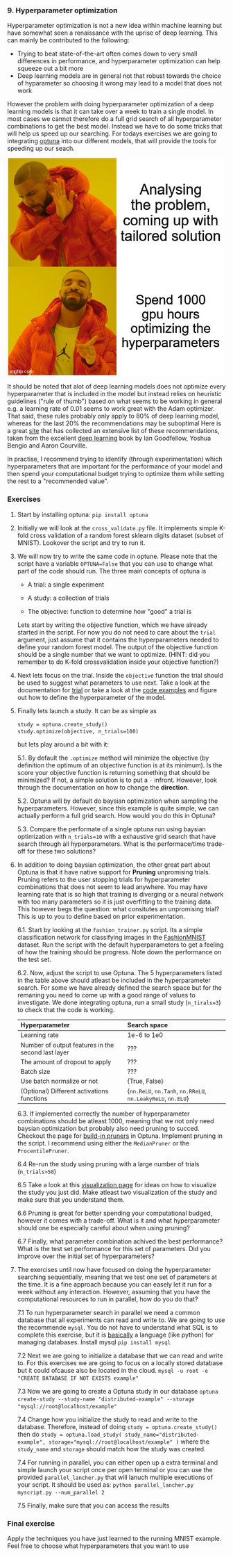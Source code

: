 ### 9. Hyperparameter optimization
Hyperparameter optimization is not a new idea within machine learning but have somewhat seen a renaissance with
the uprise of deep learning. This can mainly be contributed to the following:

* Trying to beat state-of-the-art often comes down to very small differences in performance, and hyperparameter
  optimization can help squeeze out a bit more
* Deep learning models are in general not that robust towards the choice of hyparameter so choosing it wrong
  may lead to a model that does not work 

However the problem with doing hyperparameter optimization of a deep learning models is that it can take over a
week to train a single model. In most cases we cannot therefore do a full grid search of all hyperparameter
combinations to get the best model. Instead we have to do some tricks that will help us speed up our searching.
For todays exercises we are going to integrating [optuna](https://optuna.readthedocs.io/en/stable/index.html) into 
our different models, that will provide the tools for speeding up our seach.

<p align="center">
  <img src="../figures/hyperparameters.jpg" width="500" title="hover text">
</p>


It should be noted that alot of deep learning models does not optimize every hyperparameter that is included
in the model but instead relies on heuristic guidelines ("rule of thumb") based on what seems to be working
in general e.g. a learning rate of 0.01 seems to work great with the Adam optimizer. That said, these rules
probably only apply to 80% of deep learning model, whereas for the last 20% the recommendations may be suboptimal
Here is a great [site](https://jeffmacaluso.github.io/post/DeepLearningRulesOfThumb/) that has collected an 
extensive list of these recommendations, taken from the excellent [deep learning](https://www.deeplearningbook.org/) 
book by Ian Goodfellow, Yoshua Bengio and Aaron Courville.

In practise, I recommend trying to identify (through experimentation) which hyperparameters that are important for
the performance of your model and then spend your computational budget trying to optimize them while setting the
rest to a "recommended value". 

### Exercises

1. Start by installing optuna:
   `pip install optuna`
   
2. Initially we will look at the `cross_validate.py` file. It implements simple K-fold cross validation of
   a random forest sklearn digits dataset (subset of MNIST). Lookover the script and try to run it.
   
3. We will now try to write the same code in optune. Please note that the script have a variable `OPTUNA=False`
   that you can use to change what part of the code should run. The three main concepts of optuna is
   
   * A trial: a single experiment
   
   * A study: a collection of trials
   
   * The objective: function to determine how "good" a trial is
   
   Lets start by writing the objective function, which we have already started in the script. For now you do
   not need to care about the `trial` argument, just assume that it contains the hyperparameters needed to
   define your random forest model. The output of the objective function should be a single number that we
   want to optimize. (HINT: did you remember to do K-fold crossvalidation inside your objective function?)
   
4. Next lets focus on the trial. Inside the `objective` function the trial should be used to suggest what
   parameters to use next. Take a look at the documentation for [trial](https://optuna.readthedocs.io/en/stable/reference/generated/optuna.trial.Trial.html)
   or take a look at the [code examples](https://optuna.org/#code_examples) and figure out how to define
   the hyperparameter of the model.
   
5. Finally lets launch a study. It can be as simple as

   ```
   study = optuna.create_study()
   study.optimize(objective, n_trials=100)
   ```
   
   but lets play around a bit with it:
   
   5.1. By default the `.optimize` method will minimize the objective (by definition the optimum of an objective
        function is at its minimum). Is the score your objective function is returning something that should
        be minimized? If not, a simple solution is to put a `-` infront. However, look through the documentation
        on how to change the **direction**.
        
   5.2. Optuna will by default do baysian optimization when sampling the hyperparameters. However, since this
        example is quite simple, we can actually perform a full grid search. How would you do this in Optuna?
        
   5.3. Compare the performate of a single optuna run using baysian optimization with `n_trials=10` with a
        exhaustive grid search that have search through all hyperparameters. What is the performace/time
        trade-off for these two solutions?

6. In addition to doing baysian optimization, the other great part about Optuna is that it have native support
   for **Pruning** unpromising trials. Pruning refers to the user stopping trials for hyperparameter combinations
   that does not seem to lead anywhere. You may have learning rate that is so high that training is diverging or
   a neural network with too many parameters so it is just overfitting to the training data. This however begs the
   question: what consitutes an unpromising trial? This is up to you to define based on prior experimentation.

   6.1. Start by looking at the `fashion_trainer.py` script. Its a simple classification network for classifying
        images in the [FashionMNIST](https://github.com/zalandoresearch/fashion-mnist) dataset. Run the script 
        with the default hyperparameters to get a feeling of how the training should be progress.
        Note down the performance on the test set.
        
   6.2. Now, adjust the script to use Optuna. The 5 hyperparameters listed in the table above should atleast be included
        in the hyperparameter search. For some we have already defined the search space but for the remaning you need to come
        up with a good range of values to investigate. We done integrating optuna, run a small study (`n_tirals=3`) to check 
        that the code is working.
        
   Hyperparameter                                     | Search space                                                 |
   ---------------------------------------------------|--------------------------------------------------------------| 
   Learning rate                                      | 1e-6 to 1e0                                                  | 
   Number of output features in the second last layer | ???                                                          |
   The amount of dropout to apply                     | ???                                                          |
   Batch size                                         | ???                                                          |
   Use batch normalize or not                         | {True, False}                                                |
   (Optional) Different activations functions         | {`nn.ReLU`, `nn.Tanh`, `nn.RReLU`, `nn.LeakyReLU`, `nn.ELU`} |

   6.3. If implemented correctly the number of hyperparameter combinations should be atleast 1000, meaning that
        we not only need baysian optimization but probably also need pruning to succed. Checkout the page for
        [build-in pruners](https://optuna.readthedocs.io/en/stable/reference/pruners.html) in Optuna. Implement
        pruning in the script. I recommend using either the `MedianPruner` or the `ProcentilePruner`. 
        
   6.4 Re-run the study using pruning with a large number of trials (`n_trials>50`) 

   6.5 Take a look at this [visualization page](https://optuna.readthedocs.io/en/latest/tutorial/10_key_features/005_visualization.html) 
       for ideas on how to visualize the study you just did. Make atleast two visualization of the study and
       make sure that you understand them.
   
   6.6 Pruning is great for better spending your computational budged, however it comes with a trade-off. What is
       it and what hyperparameter should one be especially careful about when using pruning?
   
   6.7 Finally, what parameter combination achived the best performance? What is the test set performance for this
       set of parameters. Did you improve over the initial set of hyperparameters?

7. The exercises until now have focused on doing the hyperparameter searching sequentially, meaning that we test one
   set of parameters at the time. It is a fine approach because you can easely let it run for a week without any
   interaction. However, assuming that you have the computational resources to run in parallel, how do you do that?
   
   7.1 To run hyperparameter search in parallel we need a common database that all experiments can read and
       write to. We are going to use the recommende `mysql`. You do not have to understand what SQL is to
       complete this exercise, but it is [basically](https://en.wikipedia.org/wiki/SQL) a language (like python)
       for managing databases. Install mysql
       ```
       pip install mysql
       ```
       
   7.2 Next we are going to initialize a database that we can read and write to. For this exercises we are going
       to focus on a locally stored database but it could ofcause also be located in the cloud.
       ```
       mysql -u root -e "CREATE DATABASE IF NOT EXISTS example"
       ```
       
   7.3 Now we are going to create a Optuna study in our database
       ```
       optuna create-study --study-name "distributed-example" --storage "mysql://root@localhost/example"
       ``` 
      
   7.4 Change how you initialize the study to read and write to the database. Therefore, instead of doing
       ```
       study = optuna.create_study()
       ```
       then do
       ```
       study = optuna.load_study(
        study_name="distributed-example", storage="mysql://root@localhost/example"
       )
       ```
       where the `study_name` and `storage` should match how the study was created. 
   
   7.4 For running in parallel, you can either open up a extra terminal and simple launch your script once
       per open terminal or you can use the provided `parallel_lancher.py` that will lanuch multiple executions
       of your script. It should be used as:
       ```
       python parallel_lancher.py myscript.py --num_parallel 2
       ```
   
   7.5 Finally, make sure that you can access the results 
      

### Final exercise

Apply the techniques you have just learned to the running MNIST example. Feel free to choose what hyperparameters that you
want to use 
   

   
